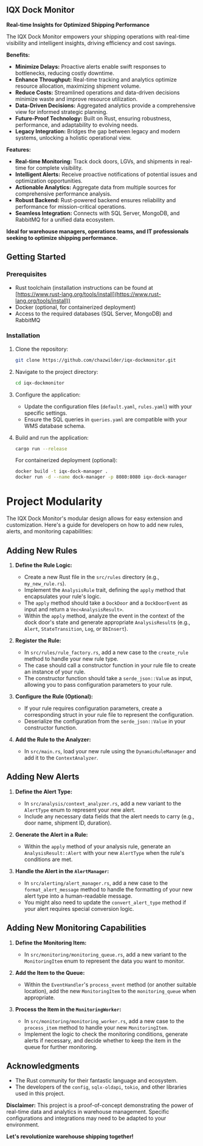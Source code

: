 ## IQX Dock Monitor

**Real-time Insights for Optimized Shipping Performance**

The IQX Dock Monitor empowers your shipping operations with real-time visibility and intelligent insights, driving efficiency and cost savings.

**Benefits:**

* **Minimize Delays:** Proactive alerts enable swift responses to bottlenecks, reducing costly downtime.
* **Enhance Throughput:** Real-time tracking and analytics optimize resource allocation, maximizing shipment volume.
* **Reduce Costs:** Streamlined operations and data-driven decisions minimize waste and improve resource utilization.
* **Data-Driven Decisions:** Aggregated analytics provide a comprehensive view for informed strategic planning.
* **Future-Proof Technology:** Built on Rust, ensuring robustness, performance, and adaptability to evolving needs.
* **Legacy Integration:** Bridges the gap between legacy and modern systems, unlocking a holistic operational view.

**Features:**

* **Real-time Monitoring:** Track dock doors, LGVs, and shipments in real-time for complete visibility.
* **Intelligent Alerts:** Receive proactive notifications of potential issues and optimization opportunities.
* **Actionable Analytics:** Aggregate data from multiple sources for comprehensive performance analysis.
* **Robust Backend:** Rust-powered backend ensures reliability and performance for mission-critical operations.
* **Seamless Integration:** Connects with SQL Server, MongoDB, and RabbitMQ for a unified data ecosystem.

**Ideal for warehouse managers, operations teams, and IT professionals seeking to optimize shipping performance.**

## Getting Started

### Prerequisites

* Rust toolchain (installation instructions can be found at [https://www.rust-lang.org/tools/install](https://www.rust-lang.org/tools/install))
* Docker (optional, for containerized deployment)
* Access to the required databases (SQL Server, MongoDB) and RabbitMQ

### Installation

1. Clone the repository:

   ```bash
   git clone https://github.com/chazwilder/iqx-dockmonitor.git
   ```

2. Navigate to the project directory:

   ```bash
   cd iqx-dockmonitor
   ```

3. Configure the application:

   * Update the configuration files (`default.yaml`, `rules.yaml`) with your specific settings.
   * Ensure the SQL queries in `queries.yaml` are compatible with your WMS database schema.

4. Build and run the application:

   ```bash
   cargo run --release
   ```

   For containerized deployment (optional):

   ```bash
   docker build -t iqx-dock-manager .
   docker run -d --name dock-manager -p 8080:8080 iqx-dock-manager
   ```

# Project Modularity

The IQX Dock Monitor's modular design allows for easy extension and customization. Here's a guide for developers on how to add new rules, alerts, and monitoring capabilities:

## Adding New Rules

1. **Define the Rule Logic:**
   - Create a new Rust file in the `src/rules` directory (e.g., `my_new_rule.rs`).
   - Implement the `AnalysisRule` trait, defining the `apply` method that encapsulates your rule's logic.
   - The `apply` method should take a `DockDoor` and a `DockDoorEvent` as input and return a `Vec<AnalysisResult>`.
   - Within the `apply` method, analyze the event in the context of the dock door's state and generate appropriate `AnalysisResult`s (e.g., `Alert`, `StateTransition`, `Log`, or `DbInsert`).

2. **Register the Rule:**
   - In `src/rules/rule_factory.rs`, add a new case to the `create_rule` method to handle your new rule type.
   - The case should call a constructor function in your rule file to create an instance of your rule.
   - The constructor function should take a `serde_json::Value` as input, allowing you to pass configuration parameters to your rule.

3. **Configure the Rule (Optional):**
   - If your rule requires configuration parameters, create a corresponding struct in your rule file to represent the configuration.
   - Deserialize the configuration from the `serde_json::Value` in your constructor function.

4. **Add the Rule to the Analyzer:**
   - In `src/main.rs`, load your new rule using the `DynamicRuleManager` and add it to the `ContextAnalyzer`.

## Adding New Alerts

1. **Define the Alert Type:**
   - In `src/analysis/context_analyzer.rs`, add a new variant to the `AlertType` enum to represent your new alert.
   - Include any necessary data fields that the alert needs to carry (e.g., door name, shipment ID, duration).

2. **Generate the Alert in a Rule:**
   - Within the `apply` method of your analysis rule, generate an `AnalysisResult::Alert` with your new `AlertType` when the rule's conditions are met.

3. **Handle the Alert in the `AlertManager`:**
   - In `src/alerting/alert_manager.rs`, add a new case to the `format_alert_message` method to handle the formatting of your new alert type into a human-readable message.
   - You might also need to update the `convert_alert_type` method if your alert requires special conversion logic.

## Adding New Monitoring Capabilities

1. **Define the Monitoring Item:**
   - In `src/monitoring/monitoring_queue.rs`, add a new variant to the `MonitoringItem` enum to represent the data you want to monitor.

2. **Add the Item to the Queue:**
   - Within the `EventHandler`'s `process_event` method (or another suitable location), add the new `MonitoringItem` to the `monitoring_queue` when appropriate.

3. **Process the Item in the `MonitoringWorker`:**
   - In `src/monitoring/monitoring_worker.rs`, add a new case to the `process_item` method to handle your new `MonitoringItem`.
   - Implement the logic to check the monitoring conditions, generate alerts if necessary, and decide whether to keep the item in the queue for further monitoring.


## Acknowledgments

* The Rust community for their fantastic language and ecosystem.
* The developers of the `config`, `sqlx-oldapi`, `tokio`, and other libraries used in this project.

**Disclaimer:** This project is a proof-of-concept demonstrating the power of real-time data and analytics in warehouse management. Specific configurations and integrations may need to be adapted to your environment.

**Let's revolutionize warehouse shipping together!**




